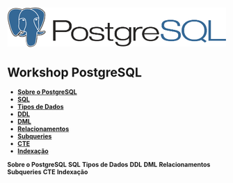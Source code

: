 ![PostgreSQL logo](img/pg.png)
# Workshop PostgreSQL




 * [**Sobre o PostgreSQL**](#pg)
  * [**SQL**](#sql)
 * [**Tipos de Dados**](#types)
 * [**DDL**](#ddl)
 * [**DML**](#dml)
 * [**Relacionamentos**](#relacionamentos)
 * [**Subqueries**](#subqueries)
 * [**CTE**](#cte)
 * [**Indexação**](#index)

 

 
 **Sobre o PostgreSQL**<a id="pg"></a>
**SQL**<a id="sql"></a>
**Tipos de Dados**<a id="types"></a>
**DDL**<a id="ddl"></a>
**DML**<a id="dml"></a>
**Relacionamentos**<a id="relacionamentos"></a>
 **Subqueries**<a id="subqueries"></a>
**CTE**<a id="cte"></a>
 **Indexação**<a id="index"></a>

